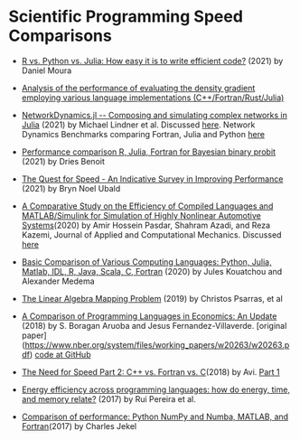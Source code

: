 # Scientific Programming Speed Comparisons

* [R vs. Python vs. Julia: How easy it is to write efficient code?](https://towardsdatascience.com/r-vs-python-vs-julia-90456a2bcbab)   (2021) by Daniel Moura 

* [Analysis of the performance of evaluating the density gradient employing various language implementations (C++/Fortran/Rust/Julia)](https://github.com/zyth0s/bench_density_gradient_wfn)

* [NetworkDynamics.jl -- Composing and simulating complex networks in Julia](https://arxiv.org/abs/2012.12696) (2021) by Michael Lindner et al. Discussed [here](https://fortran-lang.discourse.group/t/research-articles-using-fortran/1101/6?u=beliavsky). Network Dynamics Benchmarks comparing Fortran, Julia and Python [here](https://github.com/PIK-ICoN/NetworkDynamicsBenchmarks)

* [Performance comparison R, Julia, Fortran for Bayesian binary probit](https://github.com/driesbenoit/benchmark_R_Julia_Fortran)   (2021) by Dries Benoit

* [The Quest for Speed - An Indicative Survey in Improving Performance](https://discourse.equadratures.org/t/the-quest-for-speed-an-indicative-survey-in-improving-performance/144) (2021) by Bryn Noel Ubald

* [A Comparative Study on the Efficiency of Compiled Languages ‎and MATLAB/Simulink for Simulation of Highly Nonlinear ‎Automotive Systems](https://jacm.scu.ac.ir/article_15549.html)(2020) by Amir Hossein Pasdar, Shahram Azadi, and Reza Kazemi, Journal of Applied and Computational Mechanics. Discussed [here](https://fortran-lang.discourse.group/t/research-articles-using-fortran/1101/5?u=beliavsky)

* [Basic Comparison of Various Computing Languages: Python, Julia, Matlab, IDL, R, Java, Scala, C, Fortran](https://github.com/JulesKouatchou/basic_language_comparison) (2020) by Jules Kouatchou and Alexander Medema

* [The Linear Algebra Mapping Problem](https://arxiv.org/pdf/1911.09421v1.pdf) (2019) by  Christos Psarras, et al

* [A Comparison of Programming Languages in Economics: An Update](https://www.sas.upenn.edu/~jesusfv/Update_March_23_2018.pdf) (2018) by S. Boragan Aruoba and
Jesus Fernandez-Villaverde. [original paper] (https://www.nber.org/system/files/working_papers/w20263/w20263.pdf) [code at GitHub](https://github.com/jesusfv/Comparison-Programming-Languages-Economics)

* [The Need for Speed Part 2: C++ vs. Fortran vs. C](https://www.r-bloggers.com/2018/12/the-need-for-speed-part-2-c-vs-fortran-vs-c/)(2018) by Avi. [Part 1](https://www.avrahamadler.com/2018/12/09/the-need-for-speed-part-1-building-an-r-package-with-fortran/)

* [Energy efficiency across programming languages: how do energy, time, and memory relate?](https://greenlab.di.uminho.pt/wp-content/uploads/2017/10/sleFinal.pdf) (2017) by Rui Pereira et al.

* [Comparison of performance: Python NumPy and Numba, MATLAB, and Fortran](https://jekel.me/2017/Python-with-Numba-faster-than-fortran/)(2017) by Charles Jekel
